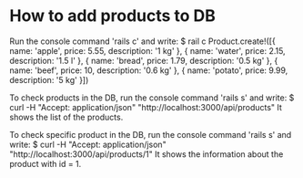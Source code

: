 # How to add products to DB
Run the console command 'rails c' and write:
$ rail c
Product.create!([{ name: 'apple', price: 5.55, description: '1 kg' },
                          { name: 'water', price: 2.15, description: '1.5 l' },
                          { name: 'bread', price: 1.79, description: '0.5 kg' },
                          { name: 'beef', price: 10, description: '0.6 kg' },
                          { name: 'potato', price: 9.99, description: '5 kg' }])

To check products in the DB, run the console command 'rails s' and write:
$ curl -H "Accept: application/json" "http://localhost:3000/api/products"
It shows the list of the products.

To check specific product in the DB, run the console command 'rails s' and write:
$ curl -H "Accept: application/json" "http://localhost:3000/api/products/1"
It shows the information about the product with id = 1.
